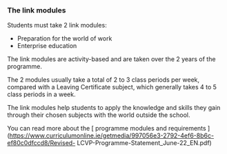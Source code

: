 ###  The link modules

Students must take 2 link modules:

  * Preparation for the world of work 
  * Enterprise education 

The link modules are activity-based and are taken over the 2 years of the
programme.

The 2 modules usually take a total of 2 to 3 class periods per week, compared
with a Leaving Certificate subject, which generally takes 4 to 5 class periods
in a week.

The link modules help students to apply the knowledge and skills they gain
through their chosen subjects with the world outside the school.

You can read more about the [ programme modules and requirements
](https://www.curriculumonline.ie/getmedia/997056e3-2792-4ef6-8b6c-ef80c0dfccd8/Revised-
LCVP-Programme-Statement_June-22_EN.pdf)
